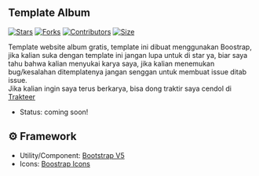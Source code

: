 <h2>Template Album</h2>

[![Stars](https://img.shields.io/github/stars/lendradx/web-album?label=Stars&logo=github)](https://github.com/lendradx/web-album)
[![Forks](https://img.shields.io/github/forks/lendrad/web-album?label=Forks&logo=github)](https://github.com/lendradx/web-album)
[![Contributors](https://img.shields.io/github/contributors/lendradx/web-album?label=Contributors&logo=github)](https://github.com/lendradx/web-album)
[![Size](https://img.shields.io/github/repo-size/lendradx/web-album?label=Size&logo=github)](https://github.com/lendradx/web-album)

Template website album gratis, template ini dibuat menggunakan Boostrap, jika kalian suka dengan template ini jangan lupa untuk di star ya, biar saya tahu bahwa kalian menyukai karya saya, jika kalian menemukan bug/kesalahan ditemplatenya jangan senggan untuk membuat issue ditab issue.\
Jika kalian ingin saya terus berkarya, bisa dong traktir saya cendol di [Trakteer](https://trakteer.id/lendradx/tip)

- Status: coming soon!

## ⚙️ Framework

- Utility/Component: [Bootstrap V5](https://getbootstrap.com/)
- Icons: [Boostrap Icons](https://icons.getbootstrap.com/)


<!-- Unused lines -->